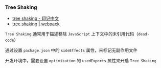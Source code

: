 ### Tree Shaking

- [tree shaking - 印记中文](https://webpack.docschina.org/guides/tree-shaking/)
- [tree shaking | webpack](https://webpack.js.org/guides/tree-shaking/)

`Tree Shaking` 通常用于描述移除 `JavaScript` 上下文中的未引用代码（`dead-code`）

通过设置 `package.json` 中的 `sideEffects` 属性，来标记无副作用文件

开发环境中，需要设置 `optimization` 的 `usedExports` 属性来开启 `Tree Shaking`
